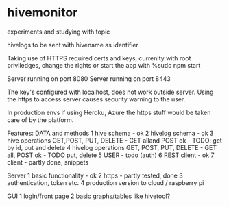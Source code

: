 # hivemonitor
experiments and studying with topic

hivelogs to be sent with hivename as identifier

Taking use of HTTPS required certs and keys, currenlty with root priviledges, change the rights or start the app with 
%sudo npm start

Server running on port 8080
Server running on port 8443

The key's configured with localhost, does not work outside server. 
Using the https to access server causes security warning to the
user.

In production envs if using Heroku, Azure the https stuff would be taken care of by the platform.



Features: 
DATA and methods
1 hive schema - ok
2 hivelog schema - ok 
3 hive operations GET,POST, PUT, DELETE
    - GET alland POST ok 
    - TODO: get by id, put and delete
4 hivelog operations GET, POST, PUT, DELETE
    - GET all, POST ok
    - TODO put, delete
5 USER - todo (auth)
6 REST client - ok
7 client - partly done, snippets

Server
1 basic functionality - ok
2 https - partly tested, done
3 authentication, token etc.
4 production version to cloud / raspberry pi

GUI
1 login/front page
2 basic graphs/tables like hivetool?